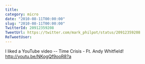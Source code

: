 ```yaml
---
title: 
category: micro
date: "2010-08-11T00:00:00"
slug: "2010-08-11T00:00:00"
TwitterId: 20912359208
TweetUrl: https://twitter.com/mark_philpot/status/20912359208
ReTweetUser: 
---
```


I liked a YouTube video -- Time Crisis - Ft. Andy Whitfield! http://youtu.be/NKogQf9ooR8?a